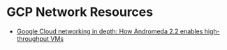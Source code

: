 # GCP Network Resources

* [Google Cloud networking in depth: How Andromeda 2.2 enables high-throughput VMs](https://cloud.google.com/blog/products/networking/google-cloud-networking-in-depth-how-andromeda-2-2-enables-high-throughput-vms)
